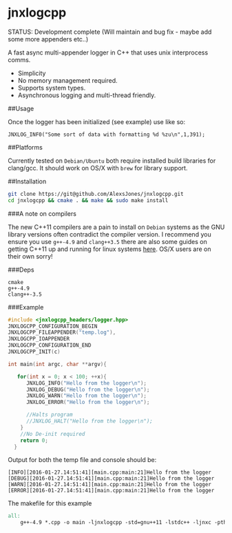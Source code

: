 jnxlogcpp
========

STATUS: Development complete (Will maintain and bug fix - maybe add some more appenders etc..)

A fast async multi-appender logger in C++ that uses unix interprocess comms.

- Simplicity
- No memory management required.
- Supports system types.
- Asynchronous logging and multi-thread friendly.

##Usage

Once the logger has been initialized (see example) use like so:

`JNXLOG_INF0("Some sort of data with formatting %d %zu\n",1,391);`

##Platforms

Currently tested on `Debian/Ubuntu` both require installed build libraries for clang/gcc.
It should work on OS/X with `brew` for library support.

##Installation

```bash
git clone https://git@github.com/AlexsJones/jnxlogcpp.git
cd jnxlogcpp && cmake . && make && sudo make install
```

###A note on compilers

The new C++11 compilers are a pain to install on `Debian` systems as the GNU library versions often contradict the compiler version. I recommend you ensure you use `g++-4.9` and `clang++3.5` there are also some guides on getting C++11 up and running for linux systems [here](http://unix.stackexchange.com/questions/242876/upgrading-gcc-on-debian-wheezy-to-support-c-11-features). OS/X users are on their own sorry!

###Deps
```
cmake
g++-4.9
clang++-3.5
```

###Example

```cpp
#include <jnxlogcpp_headers/logger.hpp>
JNXLOGCPP_CONFIGURATION_BEGIN
JNXLOGCPP_FILEAPPENDER("temp.log"),
JNXLOGCPP_IOAPPENDER
JNXLOGCPP_CONFIGURATION_END
JNXLOGCPP_INIT(c)

int main(int argc, char **argv){

   for(int x = 0; x < 100; ++x){
      JNXLOG_INFO("Hello from the logger\n");
      JNXLOG_DEBUG("Hello from the logger\n");
      JNXLOG_WARN("Hello from the logger\n");
      JNXLOG_ERROR("Hello from the logger\n");

      //Halts program
      //JNXLOG_HALT("Hello from the logger\n");
    }
    //No De-init required
    return 0;
  }
```
Output for both the temp file and console should be:
```
[INFO][2016-01-27.14:51:41][main.cpp:main:21]Hello from the logger
[DEBUG][2016-01-27.14:51:41][main.cpp:main:21]Hello from the logger
[WARN][2016-01-27.14:51:41][main.cpp:main:21]Hello from the logger
[ERROR][2016-01-27.14:51:41][main.cpp:main:21]Hello from the logger
```

The makefile for this example

```Makefile
all:
    g++-4.9 *.cpp -o main -ljnxlogcpp -std=gnu++11 -lstdc++ -ljnxc -pthread
```

